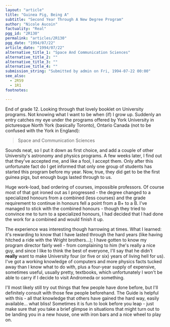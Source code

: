 ```yaml
---
layout: "article"
title: "Guinea Pig, Being A"
subtitle: "Second Year Through A New Degree Program"
author: "Nicole Aucoin"
factuality: "Real"
pgg_id: "2R130"
permalink: "articles/2R130"
pgg_date: "1994/07/22"
article_date: "1994/07/22"
alternative_title_1: "Space And Communication Sciences"
alternative_title_2: ""
alternative_title_3: ""
alternative_title_4: ""
submission_string: "Submitted by admin on Fri, 1994-07-22 00:00"
see_also:
  - 2R59
  - 1R1
footnotes: 

---
```

<div>
<p>End of grade 12. Looking through that lovely booklet on University programs. Not knowing what I want to be when (if) I grow up. Suddenly an entry catches my eye under the programs offered by York University in picturesque North York (basically Toronto), Ontario Canada (not to be confused with the York in England):</p>
<blockquote>Space and Communication Sciences</blockquote>
<p>Sounds neat, so I put it down as first choice, and add a couple of other University's astronomy and physics programs. A few weeks later, I find out that they've accepted me, and like a fool, I accept them. Only after this unfortunate fact do I get informed that only one group of students has started this program before my year. Now, true, they did get to be the first guinea pigs, but enough bugs lasted through to us.</p>
<p>Huge work-load, bad ordering of courses, impossible professors. Of course most of that got ironed out as I progressed - the degree changed to a specialized honours from a combined (less courses) and the grade requirement to continue in honours fell a point from a B+ to a B. I've managed to stick with the combined honours - though they tried to convince me to turn to a specialized honours, I had decided that I had done the work for a combined and would finish it up.</p>
<p>The experience was interesting though harrowing at times. What I learned: it's rewarding to know that I have lasted through the hard years (like having hitched a ride with the Wright brothers...); I have gotten to know my program director fairly well - from complaining to him (he's really a nice guy, and since I like to think the best of everyone, I'll say that he didn't <strong>really</strong> want to make University four (or five or six) years of living hell for us). I've got a working knowledge of computers and more physics facts tucked away than I know what to do with, plus a four-year supply of expensive, sometimes useful, usually pretty, textbooks, which unfortunately I won't be able to carry if I decide to visit Andromeda or something.</p>
<p>I'll most likely still try out things that few people have done before, but I'll definitely consult with those few people beforehand. The Guide is helpful with this - all that knowledge that others have gained the hard way, easily available... what bliss! Sometimes it is fun to look before you leap - just make sure that you take a brief glimpse in situations that might turn out to be landing you in a new house, one with iron bars and a nice wheel to play on.</p>
</div>
